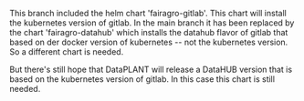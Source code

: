 This branch included the helm chart 'fairagro-gitlab'. This chart will install the kubernetes version of gitlab. In the main branch it has been replaced by the chart 'fairagro-datahub' which installs the datahub flavor of gitlab that based on der docker version of kubernetes -- not the kubernetes version. So a different chart is needed.

But there's still hope that DataPLANT will release a DataHUB version that is based on the kubernetes version of gitlab. In this case this chart is still needed.